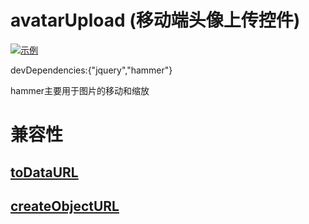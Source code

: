 # avatarUpload (移动端头像上传控件)
[![示例](https://raw.githubusercontent.com/ishanyang/i-touch-bar/master/demo/screenshot.png)](https://ishanyang.github.io/avatar-upload/demo/index.html)

devDependencies:{"jquery","hammer"}

hammer主要用于图片的移动和缩放

# 兼容性
## [toDataURL](https://developer.mozilla.org/en-US/docs/Web/API/HTMLCanvasElement/toDataURL)

## [createObjectURL](https://developer.mozilla.org/en-US/docs/Web/API/URL/createObjectURL)